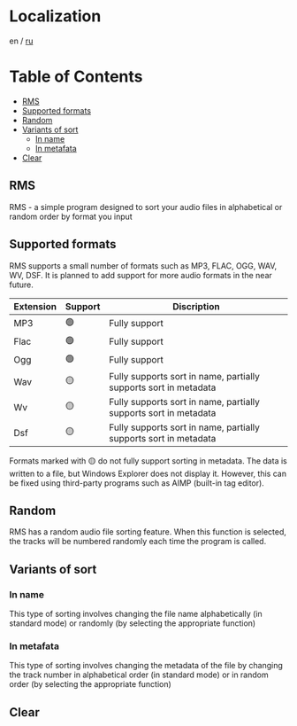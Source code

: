 # Localization
en / [ru](README.ru.md)

# Table of Contents
- [RMS](#rms)
- [Supported formats](#supported-formats)
- [Random](#random)
- [Variants of sort](#variants-of-sort)
	- [In name](#in-name)
	- [In metafata](#in-metadata)
- [Clear](#clear)

## RMS
RMS - a simple program designed to sort your audio files in alphabetical or random order by format you input

## Supported formats
RMS supports a small number of formats such as MP3, FLAC, OGG, WAV, WV, DSF. It is planned to add support for more audio formats in the near future.

| Extension | Support | Discription                                                      |
| --------- | ------- | ---------------------------------------------------------------- |
| MP3       | 🟢      | Fully support                                                    |
| Flac      | 🟢      | Fully support                                                    |
| Ogg       | 🟢      | Fully support                                                    |
| Wav       | 🟡      | Fully supports sort in name, partially supports sort in metadata |
| Wv        | 🟡      | Fully supports sort in name, partially supports sort in metadata |
| Dsf       | 🟡      | Fully supports sort in name, partially supports sort in metadata |
Formats marked with 🟡 do not fully support sorting in metadata. The data is written to a file, but Windows Explorer does not display it. However, this can be fixed using third-party programs such as AIMP (built-in tag editor).
## Random
RMS has a random audio file sorting feature. When this function is selected, the tracks will be numbered randomly each time the program is called.
## Variants of sort

### In name
This type of sorting involves changing the file name alphabetically (in standard mode) or randomly (by selecting the appropriate function)
### In metafata
This type of sorting involves changing the metadata of the file by changing the track number in alphabetical order (in standard mode) or in random order (by selecting the appropriate function)
## Clear

